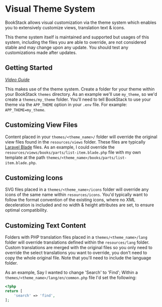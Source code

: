 # Visual Theme System

BookStack allows visual customization via the theme system which enables you to extensively customize views, translation text & icons.

This theme system itself is maintained and supported but usages of this system, including the files you are able to override, are not considered stable and may change upon any update. You should test any customizations made after updates.

## Getting Started

_[Video Guide](https://www.youtube.com/watch?v=gLy_2GBse48)_

This makes use of the theme system. Create a folder for your theme within your BookStack `themes` directory. As an example we'll use `my_theme`, so we'd create a `themes/my_theme` folder.
You'll need to tell BookStack to use your theme via the `APP_THEME` option in your `.env` file. For example: `APP_THEME=my_theme`.

## Customizing View Files

Content placed in your `themes/<theme_name>/` folder will override the original view files found in the `resources/views` folder. These files are typically [Laravel Blade](https://laravel.com/docs/8.x/blade) files.
As an example, I could override the `resources/views/books/parts/list-item.blade.php` file with my own template at the path `themes/<theme_name>/books/parts/list-item.blade.php`.

## Customizing Icons

SVG files placed in a `themes/<theme_name>/icons` folder will override any icons of the same name within `resources/icons`. You'd typically want to follow the format convention of the existing icons, where no XML deceleration is included and no width & height attributes are set, to ensure optimal compatibility.

## Customizing Text Content

Folders with PHP translation files placed in a `themes/<theme_name>/lang` folder will override translations defined within the `resources/lang` folder. Custom translations are merged with the original files so you only need to override the select translations you want to override, you don't need to copy the whole original file. Note that you'll need to include the language folder.

As an example, Say I wanted to change 'Search' to 'Find'; Within a `themes/<theme_name>/lang/en/common.php` file I'd set the following:

```php
<?php
return [
    'search' => 'find',
];
```
